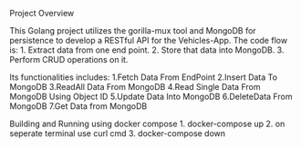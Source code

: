Project Overview

This Golang project utilizes the gorilla-mux tool and MongoDB for persistence to develop a RESTful API for the Vehicles-App. 
The code flow is:
    1. Extract data from one end point.
    2. Store that data into MongoDB.
    3. Perform CRUD operations on it.
    
Its functionalities includes:
    1.Fetch Data From EndPoint
    2.Insert Data To MongoDB
    3.ReadAll Data From MongoDB
    4.Read Single Data From MongoDB Using Object ID 
    5.Update Data Into MongoDB
    6.DeleteData From MongoDB
    7.Get Data from MongoDB

Building and Running using docker compose 
	1. docker-compose up
        2. on seperate terminal use curl cmd
	3. docker-compose down

 
